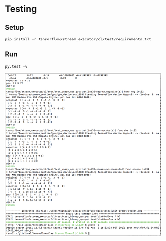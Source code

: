 # Testing

## Setup

```
pip install -r tensorflow/stream_executor/cl/test/requirements.txt
```

## Run

```
py.test -v
```

<img src="doc/img/mac_sierra_tests.png" width="600" />
